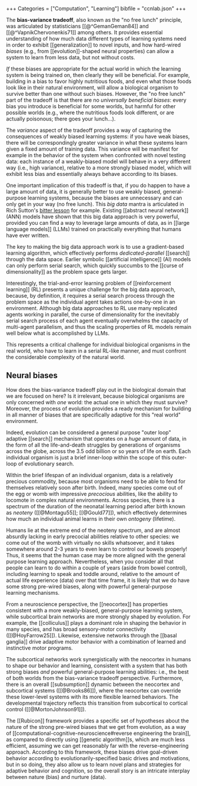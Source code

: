 +++
Categories = ["Computation", "Learning"]
bibfile = "ccnlab.json"
+++

The **bias-variance tradeoff**, also known as the "no free lunch" principle, was articulated by statisticians [[@^GemanGeman84]] and [[@^VapnikChervonenkis71]] among others. It provides essential understanding of how much data different types of learning systems need in order to exhibit [[generalization]] to novel inputs, and how hard-wired _biases_ (e.g., from [[evolution]]-shaped neural properties) can allow a system to learn from less data, but not without costs.

_If_ these biases are appropriate for the actual world in which the learning system is being trained on, then clearly they will be beneficial. For example, building in a bias to favor highly nutritious foods, and even what those foods look like in their natural environment, will allow a biological organism to survive better than one without such biases. However, the "no free lunch" part of the tradeoff is that there are no _universally beneficial biases_: every bias you introduce is beneficial for some worlds, but harmful for other possible worlds (e.g., where the nutritious foods look different, or are actually poisonous; there goes your lunch...).

The _variance_ aspect of the tradeoff provides a way of capturing the consequences of weakly biased learning systems: if you have weak biases, there will be correspondingly greater variance in what these systems learn given a fixed amount of training data. This variance will be manifest for example in the behavior of the system when confronted with novel testing data: each instance of a weakly-biased model will behave in a very different way (i.e., high variance), relative to a more strongly biased model, which will exhibit less bias and essentially always behave according to its biases.

One important implication of this tradeoff is that, if you do happen to have a large amount of data, it is generally better to use weakly biased, general-purpose learning systems, because the biases are unnecessary and can only get in your way (no free lunch). This _big data_ mantra is articulated in Rich Sutton's [bitter lesson](http://www.incompleteideas.net/IncIdeas/BitterLesson.html) for example. Existing [[abstract neural network]] (ANN) models have shown that this big data approach is very powerful, provided you can find a way to leverage large amounts of data, as in [[large language models]] (LLMs) trained on practically everything that humans have ever written.

The key to making the big data approach work is to use a gradient-based learning algorithm, which effectively performs _dedicated-parallel_ [[search]] through the data space. Earlier symbolic [[artificial intelligence]] (AI) models can only perform serial search, which quickly succumbs to the [[curse of dimensionality]] as the problem space gets larger. 

Interestingly, the trial-and-error learning problem of [[reinforcement learning]] (RL) presents a unique challenge for the big data approach, because, by definition, it requires a serial search process through the problem space as the individual agent takes actions one-by-one in an environment. Although big data approaches to RL use many replicated agents working in parallel, the curse of dimensionality for the inevitably serial search process of each agent eventually overwhelms the capacity of multi-agent parallelism, and thus the scaling properties of RL models remain well below what is accomplished by LLMs.

This represents a critical challenge for individual biological organisms in the real world, who have to learn in a serial RL-like manner, and must confront the considerable complexity of the natural world.

## Neural biases

How does the bias-variance tradeoff play out in the biological domain that we are focused on here? Is it irrelevant, because biological organisms are only concerned with _one_ world: the actual one in which they must survive? Moreover, the process of evolution provides a ready mechanism for building in all manner of biases that are specifically adaptive for this "real world" environment.

Indeed, evolution can be considered a general purpose "outer loop" adaptive [[search]] mechanism that operates on a _huge_ amount of data, in the form of all the life-and-death struggles by generations of organisms across the globe, across the 3.5 odd billion or so years of life on earth. Each individual organism is just a brief inner-loop within the scope of this outer-loop of evolutionary search.

Within the brief lifespan of an individual organism, data is a relatively precious commodity, because most organisms need to be able to fend for themselves relatively soon after birth. Indeed, many species come out of the egg or womb with impressive _precocious_ abilities, like the ability to locomote in complex natural environments. Across species, there is a spectrum of the duration of the neonatal learning period after birth known as _neoteny_ ([[@Montagu55]]; [[@Gould77]]), which effectively determines how much an individual animal learns in their own _ontogeny_ (lifetime).

Humans lie at the extreme end of the neoteny spectrum, and are almost absurdly lacking in early precocial abilities relative to other species: we come out of the womb with virtually no skills whatsoever, and it takes somewhere around 2-3 years to even learn to control our bowels properly! Thus, it seems that the human case may be more aligned with the general purpose learning approach. Nevertheless, when you consider all that people can learn to do within a couple of years (aside from bowel control), including learning to speak and toddle around, relative to the amount of actual life experience (data) over that time frame, it is likely that we do have some strong pre-wired biases, along with powerful general-purpose learning mechanisms.

From a neuroscience perspective, the [[neocortex]] has properties consistent with a more weakly-biased, general-purpose learning system, while subcortical brain networks are more strongly shaped by evolution. For example, the [[colliculus]] plays a dominant role in shaping the behavior in many species, and has broad sensory-motor connectivity ([[@HoyFarrow25]]). Likewise, extensive networks through the [[basal ganglia]] drive adaptive motor behavior with a combination of learned and instinctive motor programs.

The subcortical networks work synergistically with the neocortex in humans to shape our behavior and learning, consistent with a system that has both strong biases _and_ powerful general-purpose learning abilities: i.e., the best of both worlds from the bias-variance tradeoff perspective. Furthermore, there is an overall [[subsumption]] dynamic between the neocortex and subcortical systems ([[@Brooks86]]), where the neocortex can override these lower-level systems with its more flexible learned behaviors. The developmental trajectory reflects this transition from subcortical to cortical control ([[@MortonJohnson91]]).

The [[Rubicon]] framework provides a specific set of hypotheses about the nature of the strong pre-wired biases that we get from evolution, as a way of [[computational-cognitive-neuroscience#reverse engineering the brain]], as compared to directly using [[genetic algorithm]]s, which are much less efficient, assuming we can get reasonably far with the reverse-engineering approach. According to this framework, these biases drive goal-driven behavior according to evolutionarily-specified basic drives and motivations, but in so doing, they also allow us to learn novel plans and strategies for adaptive behavior and cognition, so the overall story is an intricate interplay between nature (bias) and nurture (data).


